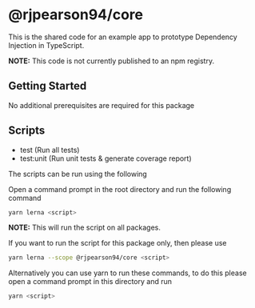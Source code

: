 # @rjpearson94/core

This is the shared code for an example app to prototype Dependency Injection in TypeScript.

**NOTE:** This code is not currently published to an npm registry.

## Getting Started

No additional prerequisites are required for this package

## Scripts

- test (Run all tests)
- test:unit (Run unit tests & generate coverage report)

The scripts can be run using the following

Open a command prompt in the root directory and run the following command

```sh
yarn lerna <script>
```

**NOTE:** This will run the script on all packages.

If you want to run the script for this package only, then please use

```sh
yarn lerna --scope @rjpearson94/core <script>
```

Alternatively you can use yarn to run these commands, to do this please open a command prompt in this directory and run

```sh
yarn <script>
```
